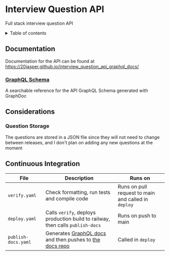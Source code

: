 # Interview Question API
Full stack interview question API 

<details>
<summary>
Table of contents
</summary>

- [Interview Question API](#interview-question-api)
  - [Documentation](#documentation)
    - [GraphQL Schema](#graphql-schema)
  - [Considerations](#considerations)
    - [Question Storage](#question-storage)
  - [Continuous Integration](#continuous-integration)
</details>

## Documentation
Documentation for the API can be found at https://20jasper.github.io/interview_question_api_graphql_docs/

### [GraphQL Schema](https://20jasper.github.io/interview_question_api_graphql_docs/docs/graphql)
A searchable reference for the API GraphQL Schema generated with GraphDoc

## Considerations
### Question Storage
The questions are stored in a JSON file since they will not need to change between releases, and I don't plan on adding any new questions at the moment

## Continuous Integration

<table with="100%">
<thead>
  <tr>
    <th>File</th>
    <th>Description</th>
    <th>Runs on</th>
  </tr>
</thead>
<tbody>
  <tr>
    <td><code>verify.yaml</code></td>
    <td>Check formatting, run tests and compile code</td>
    <td>Runs on pull request to main and called in <code>deploy</code></td>
  </tr>
  <tr>
    <td><code>deploy.yaml</code></td>
    <td>Calls <code>verify</code>, deploys production build to railway, then calls <code>publish-docs</code></td>
    <td>Runs on push to main</td>
  </tr>
  <tr>
    <td><code>publish-docs.yaml</code></td>
    <td>Generates <a href="#graphql-schema">GraphQL docs</a> and then pushes to <a href="https://github.com/20jasper/interview_question_api_graphql_docs">the docs repo</a></td>
    <td>Called in <code>deploy</code></td>
  </tr>
</tbody>
</table>
